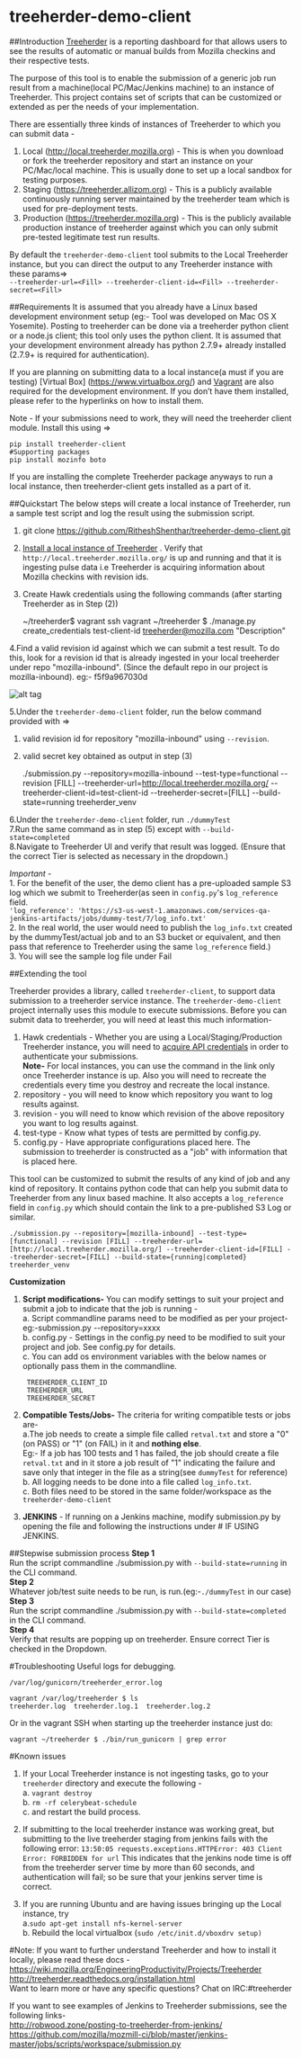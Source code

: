 # treeherder-demo-client

##Introduction
[Treeherder](https://treeherder.mozilla.org) is a reporting dashboard for that allows users to see the results of automatic or manual builds from Mozilla checkins and their respective tests. <br>

The purpose of this tool is to enable the submission of a generic job run result from a machine(local PC/Mac/Jenkins machine) to an instance of Treeherder. This project contains set of scripts that can be customized or extended as per the needs of your implementation. 

There are essentially three kinds of instances of Treeherder to which you can submit data -<br>
1. Local (http://local.treeherder.mozilla.org) - This is when you download or fork the treeherder repository and start an instance on your PC/Mac/local machine. This is usually done to set up a local sandbox for testing purposes.<br>
2. Staging (https://treeherder.allizom.org) - This is a publicly available continuously running server maintained by the treeherder team which is used for pre-deployment tests. <br>
3. Production (https://treeherder.mozilla.org) - This is the publicly available production instance of treeherder against which you can only submit pre-tested legitimate test run results. <br>

By default the ```treeherder-demo-client``` tool submits to the Local Treeherder instance, but you can direct the output to any Treeherder instance with these params=><br> ```--treeherder-url=<Fill> --treeherder-client-id=<Fill> --treeherder-secret=<Fill>```


##Requirements
It is assumed that you already have a Linux based development environment setup (eg:- Tool was developed on Mac OS X Yosemite). Posting to treeherder can be done via a treeherder python client or a node.js client; this tool only uses the python client. It is assumed that your development environment already has python 2.7.9+ already installed (2.7.9+ is required for authentication).

If you are planning on submitting data to a local instance(a must if you are testing) [Virtual Box] (https://www.virtualbox.org/) and [Vagrant](https://www.vagrantup.com/) are also required for the development environment. If you don’t have them installed, please refer to the hyperlinks on how to install them.

Note - If your submissions need to work, they will need the treeherder client module. Install this using =>

	pip install treeherder-client
	#Supporting packages
	pip install mozinfo boto
If you are installing the complete Treeherder package anyways to run a local instance, then treeherder-client gets installed as a part of it.


##Quickstart
The below steps will create a local instance of Treeherder, run a sample test script and log the result using the submission script. <br>
1. git clone https://github.com/RitheshShenthar/treeherder-demo-client.git<br>
2. [Install a local instance of Treeherder](http://treeherder.readthedocs.org/installation.html) . Verify that ```http://local.treeherder.mozilla.org/``` is up and running and that it is ingesting pulse data i.e Treeherder is acquiring information about Mozilla checkins with revision ids.<br>
3. Create Hawk credentials using the following commands (after starting Treeherder as in Step (2)) 

	~/treeherder$ vagrant ssh
	vagrant ~/treeherder $ ./manage.py create_credentials test-client-id treeherder@mozilla.com "Description"

4.Find a valid revision id against which we can submit a test result. To do this, look for a revision id that is already ingested in your local treeherder under repo "mozilla-inbound". (Since the default repo in our project is mozilla-inbound). eg:- f5f9a967030d

![alt tag](https://github.com/RitheshShenthar/submit-to-th/blob/master/Treeherder.png?raw=true)

5.Under the ```treeherder-demo-client```  folder, run the below command provided with =><br>
1) valid revision id for repository "mozilla-inbound" using ```--revision```. <br>
2) valid secret key obtained as output in step (3)


	./submission.py --repository=mozilla-inbound --test-type=functional --revision [FILL] --treeherder-url=http://local.treeherder.mozilla.org/ --treeherder-client-id=test-client-id --treeherder-secret=[FILL] --build-state=running treeherder_venv
	

6.Under the ```treeherder-demo-client``` folder, run ```./dummyTest```<br>
7.Run the same command as in step (5) except with ```--build-state=completed```<br>
8.Navigate to Treeherder UI and verify that result was logged. (Ensure that the correct Tier is selected as necessary in the dropdown.)

<em>Important</em> - <br>1. For the benefit of the user, the demo client has a pre-uploaded sample S3 log which we submit to Treeherder(as seen in ```config.py```'s ```log_reference``` field.<br> ```'log_reference': 'https://s3-us-west-1.amazonaws.com/services-qa-jenkins-artifacts/jobs/dummy-test/7/log_info.txt'```<br>
2. In the real world, the user would need to publish the ``log_info.txt`` created by the dummyTest/actual job and to an S3 bucket or equivalent, and then pass that reference to Treeherder using the same ```log_reference``` field.)<br>
3. You will see the sample log file under Fail

##Extending the tool

Treeherder provides a library, called ```treeherder-client```, to support data submission to a treeherder service instance. The ```treeherder-demo-client``` project internally uses this module to execute submissions.
Before you can submit data to treeherder, you will need at least this much information-<br>
1. Hawk credentials - Whether you are using a Local/Staging/Production Treeherder instance, you will need to [acquire API credentials](https://treeherder.readthedocs.org/common_tasks.html#managing-api-credentials) in order to authenticate your submissions. <br><b>Note-</b> For local instances, you can use the command in the link only once Treeherder instance is up. Also you will need to recreate the credentials every time you destroy and recreate the local instance.<br>
2. repository - you will need to know which repository you want to log results against.<br>
3. revision - you will need to know which revision of the above repository you want to log results against.<br>
4. test-type - Know what types of tests are permitted by config.py.<br>
5. config.py - Have appropriate configurations placed here. The submission to treeherder is constructed as a "job" with information that is placed here.
 
 This tool can be customized to submit the results of any kind of job and any kind of repository. It contains python code that can help you submit data to Treeherder from any linux based machine. It also accepts a ```log_reference``` field in ```config.py``` which should contain the link to a pre-published S3 Log or similar. 
 
 	./submission.py --repository=[mozilla-inbound] --test-type=[functional] --revision [FILL] --treeherder-url=[http://local.treeherder.mozilla.org/] --treeherder-client-id=[FILL] --treeherder-secret=[FILL] --build-state={running|completed}   treeherder_venv

<b>Customization </b>

1. <b>Script modifications-</b> You can modify settings to suit your project and submit a job to indicate that the job is running -<br>
a. Script commandline params need to be modified as per your project- eg:-submission.py --repository=xxxx<br>
b. config.py - Settings in the config.py need to be modified to suit your project and job. See config.py for details.<br>
c. You can add os environment variables with the below names or optionally pass them in the commandline. 

		TREEHERDER_CLIENT_ID
		TREEHERDER_URL
		TREEHERDER_SECRET
	
	
2. <b>Compatible Tests/Jobs-</b>
The criteria for writing compatible tests or jobs are-<br>
a.The job needs to create a simple file called ```retval.txt``` and store a "0" (on PASS) or "1" (on FAIL) in it and <b>nothing else</b>.  <br>Eg:- If a job has 100 tests and 1 has failed, the job should create a file ```retval.txt``` and in it store a job result of "1" indicating the failure and save only that integer in the file as a string(see ```dummyTest``` for reference)<br>
b. All logging needs to be done into a file called ```log_info.txt```.<br>
c. Both files need to be stored in the same folder/workspace as the ```treeherder-demo-client```<br>

3. <b>JENKINS</b> - If running on a Jenkins machine, modify submission.py by opening the file and following the instructions under # IF USING JENKINS.

##Stepwise submission process
<b>Step 1</b><br>
Run the script commandline ./submission.py with ```--build-state=running``` in the CLI command.<br>
<b>Step 2</b><br>
Whatever job/test suite needs to be run, is run.(eg:-```./dummyTest``` in our case)<br>
<b>Step 3</b> <br>
Run the script commandline ./submission.py with ```--build-state=completed``` in the CLI command.<br>
<b> Step 4</b><br>
Verify that results are popping up on treeherder. Ensure correct Tier is checked in the Dropdown.

#Troubleshooting
Useful logs for debugging.

	/var/log/gunicorn/treeherder_error.log

	vagrant /var/log/treeherder $ ls
	treeherder.log  treeherder.log.1  treeherder.log.2
Or in the vagrant SSH when starting up the treeherder instance just do:
	
	vagrant ~/treeherder $ ./bin/run_gunicorn | grep error

#Known issues
1. If your Local Treeherder instance is not ingesting tasks, go to your ```treeherder``` directory and execute the following -<br>
a. ```vagrant destroy```<br>
b. ```rm -rf celerybeat-schedule``` <br> 
c. and restart the build process.<br>

2. If submitting to the local treeherder instance was working great, but submitting to the live treeherder staging from jenkins fails with the following error:
```13:50:05 requests.exceptions.HTTPError: 403 Client Error: FORBIDDEN for url```
This indicates that the jenkins node time is off from the treeherder server time by more than 60 seconds, and authentication will fail; so be sure that your jenkins server time is correct.

3. If you are running Ubuntu and are having issues bringing up the Local instance, try <br>a.```sudo apt-get install nfs-kernel-server```<br>b. Rebuild the local virtualbox (```sudo /etc/init.d/vboxdrv setup)```<br>
	
#Note:
If you want to further understand Treeherder and how to install it locally, please read these docs -<br>
 https://wiki.mozilla.org/EngineeringProductivity/Projects/Treeherder<br>
 http://treeherder.readthedocs.org/installation.html<br>
 Want to learn more or have any specific questions? Chat on IRC:#treeherder<br>
 
 If you want to see examples of Jenkins to Treeherder submissions, see the following links-<br>
 http://robwood.zone/posting-to-treeherder-from-jenkins/<br>
 https://github.com/mozilla/mozmill-ci/blob/master/jenkins-master/jobs/scripts/workspace/submission.py<br>
 
 
 
  






